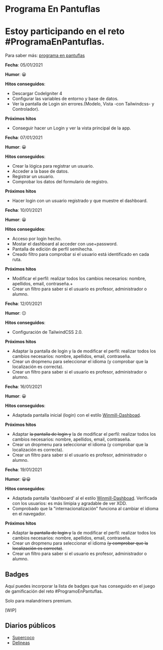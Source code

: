 # **Programa En Pantuflas**

# Estoy participando en el reto #ProgramaEnPantuflas.

Para saber más: [programa en pantuflas](https://github.com/delineas/reto-programa-en-pantuflas)

**Fecha**: 05/01/2021

**Humor**: 😀

**Hitos conseguidos**:

*   Descargar CodeIgniter 4
*   Configurar las variables de entorno y base de datos.
*   Ver la pantalla de Login sin errores.(Modelo, Vista -con Tailwindcss- y Controlador).

**Próximos hitos**

*   Conseguir hacer un Login y ver la vista principal de la app.

**Fecha**: 07/01/2021

**Humor**: 😀

**Hitos conseguidos**:

*   Crear la lógica para registrar un usuario. 
*   Acceder a la base de datos.
*   Registrar un usuario.
*   Comprobar los datos del formulario de registro.

**Próximos hitos**

*   Hacer login con un usuario registrado y que muestre el dashboard.

**Fecha**: 10/01/2021

**Humor**: 😀

**Hitos conseguidos**:

*   Acceso por login hecho.
*   Mostar el dashboard al acceder con use+password.
*   Pantalla de edición de perfil semihecha.
*   Creado filtro para comprobar si el usuario está identificado en cada ruta.

**Próximos hitos**

*   Modificar el perfil: realizar todos los cambios necesarios: nombre, apellidos, email, contraseña.+
*   Crear un filtro para saber si el usuario es profesor, administrador o alumno.

**Fecha**: 12/01/2021

**Humor**: 😐

**Hitos conseguidos**:

*   Configuración de TailwindCSS 2.0.

**Próximos hitos**

*   Adaptar la pantalla de login y la de modificar el perfil: realizar todos los cambios necesarios: nombre, apellidos, email, contraseña.
*   Crear un dropmenu para seleccionar el idioma (y comprobar que la localización es correcta).
*   Crear un filtro para saber si el usuario es profesor, administrador o alumno.

**Fecha**: 16/01/2021

**Humor**: 😀

**Hitos conseguidos**:

*   Adaptada pantalla inicial (login) con el estilo [Winmill-Dashboad](https://github.com/estevanmaito/windmill-dashboard).

**Próximos hitos**

*   Adaptar ~~la pantalla de login y~~ la de modificar el perfil: realizar todos los cambios necesarios: nombre, apellidos, email, contraseña.
*   Crear un dropmenu para seleccionar el idioma (y comprobar que la localización es correcta).
*   Crear un filtro para saber si el usuario es profesor, administrador o alumno.

**Fecha**: 19/01/2021

**Humor**: 😀😀

**Hitos conseguidos**:

*   Adaptada pantalla 'dashboard' al el estilo [Winmill-Dashboad](https://github.com/estevanmaito/windmill-dashboard). Verificada con los usuarios: es más limipia y agradable de ver XDD.
*   Comprobado que la "internacionalización" funciona al cambiar el idioma en el navegador. 

**Próximos hitos**

*   Adaptar ~~la pantalla de login y~~ la de modificar el perfil: realizar todos los cambios necesarios: nombre, apellidos, email, contraseña.
*   Crear un dropmenu para seleccionar el idioma ~~(y comprobar que la localización es correcta)~~.
*   Crear un filtro para saber si el usuario es profesor, administrador o alumno.




## **Badges**

Aquí puedes incorporar la lista de badges que has conseguido en el juego de gamificación del reto #ProgramoEnPantuflas.

Solo para malandriners premium.

\[WIP\]

## **Diarios públicos**

*   [Supercoco](https://github.com/delineas/supercoco-programa-en-pantuflas)
*   [Delineas](https://github.com/delineas/programa-en-pantuflas)
